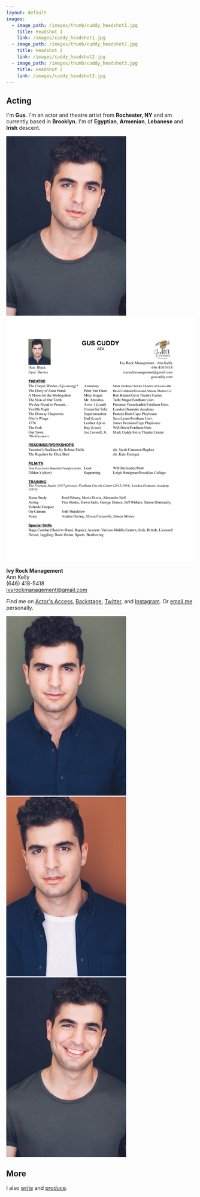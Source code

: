 ```yaml
---
layout: default
images:
  - image_path: /images/thumb/cuddy_headshot1.jpg
    title: Headshot 1
    link: /images/cuddy_headshot1.jpg
  - image_path: /images/thumb/cuddy_headshot2.jpg
    title: Headshot 2
    link: /images/cuddy_headshot2.jpg
  - image_path: /images/thumb/cuddy_headshot3.jpg
    title: Headshot 2
    link: /images/cuddy_headshot3.jpg
---
```


## Acting

I'm **Gus**. I'm an actor and theatre artist from **Rochester, NY** and am currently based in **Brooklyn.** I'm of **Egyptian**, **Armenian**, **Lebanese** and **Irish** descent.

<article class="cf">
  <div class="fl w-100 w-50-ns">
  <a href="/images/cuddy_headshot.jpg">
    <img src="/images/thumb/cuddy_headshot.jpg" alt="Headshot"/>
  </a>
  </div>
  <div class="fl w-100 w-50-ns">
  <a href="/files/cuddy_resume.pdf"><img src="/images/cuddy_resume.jpg" alt="resume"/></a>
  </div>
</article>

**Ivy Rock Management**  
Ann Kelly  
(646) 418-5418  
ivyrockmanagement@gmail.com

Find me on [Actor's Access](http://resumes.actorsaccess.com/guscuddy), [Backstage](http://backstage.com/u/guscuddy),  [Twitter](http://twitter.com/guscuddy), and [Instagram](http://instagram.com/guscuddy). Or [email me](mailto:gus.cuddy@gmail.com) personally.

  <div class="cf">
    <div class="fl w-100 w-third-ns ph1-ns">
    <a href="/images/cuddy_headshot1.jpg">
      <img src="/images/thumb/cuddy_headshot1.jpg" alt="Headshot"/>
    </a>
    </div>
    <div class="fl w-100 w-third-ns ph1-ns">
    <a href="/images/cuddy_headshot2.jpg">
      <img src="/images/thumb/cuddy_headshot2.jpg" alt="Headshot"/>
    </a>
    </div>
    <div class="fl w-100 w-third-ns ph1-ns">
    <a href="/images/cuddy_headshot3.jpg">
      <img src="/images/thumb/cuddy_headshot3.jpg" alt="Headshot"/>
    </a>
    </div>
  </div>

## More

I also [write](/blog) and [produce](https://portertheater.com).
